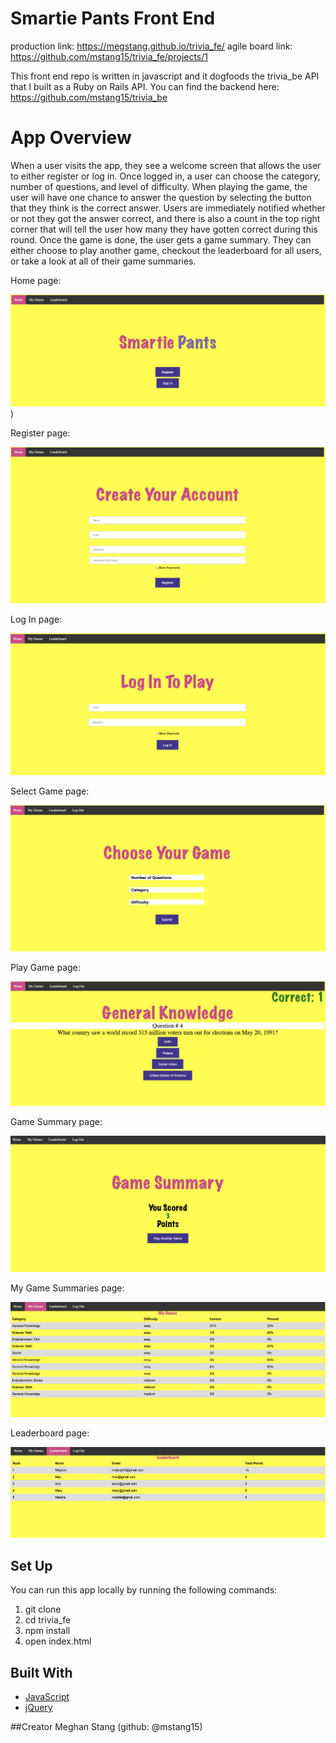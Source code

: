 # Smartie Pants Front End
production link: https://megstang.github.io/trivia_fe/
agile board link: https://github.com/mstang15/trivia_fe/projects/1

This front end repo is written in javascript and it dogfoods the trivia_be API that I built as a Ruby on Rails API. 
You can find the backend here: https://github.com/mstang15/trivia_be

<h1>App Overview</h1>

When a user visits the app, they see a welcome screen that allows the user to either register or log in. Once logged in, a user can choose the category, number of questions, and level of difficulty. When playing the game, the user will have one chance to answer the question by selecting the button that they think is the correct answer. Users are immediately notified whether or not they got the answer correct, and there is also a count in the top right corner that will tell the user how many they have gotten correct during this round. Once the game is done, the user gets a game summary. They can either choose to play another game, checkout the leaderboard for all users, or take a look at all of their game summaries. 

Home page:

![alt text](readme_images/home.png))
 
Register page:

![alt text](readme_images/register.png)

Log In page:

![alt text](readme_images/login.png)

Select Game page:

![alt text](readme_images/choosegame.png)

Play Game page:

![alt text](readme_images/playgame.png)

Game Summary page:

![alt text](readme_images/gamesummary.png)

My Game Summaries page:

![alt text](readme_images/mygame.png)

Leaderboard page:

![alt text](readme_images/leaderboard.png)


## Set Up
You can run this app locally by running the following commands:
1. git clone <paste repo link for trivia_fe>
2. cd trivia_fe
3. npm install 
4. open index.html


## Built With

* [JavaScript](https://www.javascript.com/)
* [jQuery](https://jquery.com/)

##Creator
Meghan Stang (github: @mstang15)
